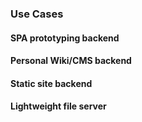 ### Use Cases

#### SPA prototyping backend

#### Personal Wiki/CMS backend

#### Static site backend

#### Lightweight file server